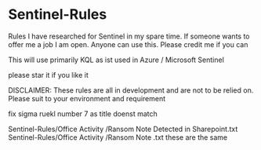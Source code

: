 # Sentinel-Rules
Rules I have researched for Sentinel in my spare time. If someone wants to offer me a job I am open. Anyone can use this. Please credit me if you can

This will use primarily KQL as ist used in Azure / Microsoft Sentinel

please star it if you like it


DISCLAIMER: These rules are all in development and are not to be relied on. Please suit to your environment and requirement

fix sigma ruekl number 7 as title doenst match

Sentinel-Rules/Office Activity
/Ransom Note Detected in Sharepoint.txt
Sentinel-Rules/Office Activity
/Ransom Note .txt
these are the same

